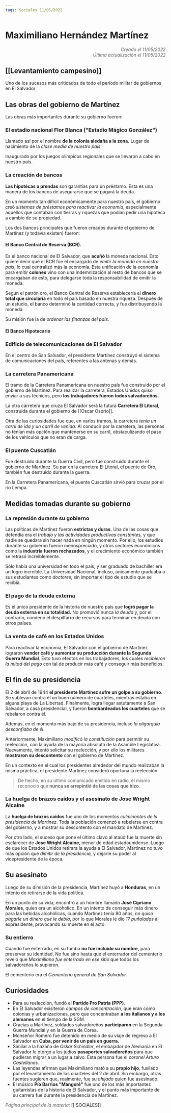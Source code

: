 ```yaml
---
tags: Sociales 11/05/2022
---
```


# Maximiliano Hernández Martínez
<div style="text-align: right; opacity: 0.7; font-style: italic;">Creado el 11/05/2022</div>
<div style="text-align: right; opacity: 0.7; font-style: italic;">Última actualización el 11/05/2022</div>

## [[Levantamiento campesino]]

Uno de los sucesos más criticados de todo el período militar de gobiernos en El Salvador

## Las obras del gobierno de Martínez

Las obras más importantes durante su gobierno fueron:

### El estadio nacional Flor Blanca ("Estadio Mágico González")

Llamado así por el nombre **de la colonia aledaña a la zona.** Lugar de nacimiento de la *clase media de nuestro país.* 

Inaugurado por los juegos olímpicos regionales que se llevaron a cabo en nuestro país.

### La creación de bancos

**Las hipotécas o prendas** son garantías para un préstamo. Esta es una manera de los bancos de asegurarse que se pagará la deuda.

En un momento tan difícil económicamente para nuestro país, el gobierno creó *sistemas de préstamos para reactivar la economía*, especialmente aquellos que contaban con tierras y riquezas que podían pedir una hipoteca a cambio de su propiedad.

Los dos bancos principales que fueron creados durante el gobierno de Martínez (y todavía existen) fueron:

#### El Banco Central de Reserva (BCR).

Es el banco nacional de El Salvador, que **acuñó** la moneda nacional. Esto quiere decir que el BCR fue el encargado de *emitir la moneda en nuestro país*, lo cual centralizó más la economía. Esta unificación de la economía para emitir **colones** vino con una indemnización al resto de bancos que se encargaban de esto, para delegarse toda la responsabilidad de emitir la moneda. 

Según el patrón oro, el Banco Central de Reserva establecería el **dinero total que circularía** en todo el país basado en nuestra riqueza. Después de un estudio, el banco determinó la cantidad correcta, y fue distribuyendo la moneda.

Su misión fue la de *ordenar las finanzas del país*.

#### El Banco Hipotecario

### Edificio de telecomunicaciones de El Salvador

En el centro de San Salvador, el presidente Martínez construyó el sistema de comunicaciones del país, referentes a las antenas y demás.

### La carretera Panamericana

El tramo de la Carretera Panamericana en nuestro país fue construido por el gobierno de Martínez. Para realizar la carretera, Estados Unidos quiso enviar a sus técnicos, pero **los trabajadores fueron todos salvadoreños.**

La otra carretera que cruza El Salvador será la futura **Carretera El Litoral**, construida durante el gobierno de [[Oscar Osorio]].

Otra de las curiosidades fue que, en varios tramos, la carretera *tenía un carril de ida y un carril de venida*. Al conducir por la carretera, las personas no tenían más opción que mantenerse en su carril, obstaculizando el paso de los vehículos que no eran de carga.

### El puente Cuscatlán

Fue destruido durante la Guerra Civil, pero fue construido durante el gobierno de Martínez. Su par en la carretera El Litoral, el puente de Oro, también fue destruido durante la guerra.

En la Carretera Panamericana, el puente Cuscatlán sirvió para cruzar por el río Lempa.

## Medidas tomadas durante su gobierno

### La represión durante su gobierno

Las políticas de Martínez fueron **estrictas y duras.** Una de las cosas que defendía era el *trabajo y las actividades productivas constantes,* y que nadie se quedara sin hacer nada en ningún momento. Por ello, los estudios durante su gobierno fueron menospreciado, y otros sectores económicos como la **industria fueron rechazados**, y el crecimiento económico también se retrasó increíblemente.

Sólo había una universidad en todo el país, y ser graduado de bachiller era un logro increíble. La Universidad Nacional, incluso, únicamente graduaba a sus estudiantes como *doctores*, sin importar el tipo de estudio que se recibía.

### El pago de la deuda externa

Es el único presidente de la historia de nuestro país que **logró pagar la deuda externa en su totalidad.** No promovió nunca *la deuda* y, por el contrario, condenó el despilfarro de recursos para terminar en deuda con otros países.

### La venta de café en los Estados Unidos

Para reactivar la economía, El Salvador con el gobierno de Martínez lograron **vender café y aumentar su producción durante la Segunda Guerra Mundial**. Esto tuvo efectos en los trabajadores, los cuales *recibieron la mitad del pago* con tal de producir más café y conseguir más beneficios.

## El fin de su presidencia

El 2 de abril de 1944 **el presidente Martínez sufre un golpe a su gobierno**. Se sublevan contra él un buen número de cuarteles, mientras estaba en alguna playa de La Libertad. Finalmente, logra llegar astutamente a San Salvador, a casa presidencial, y fueron **bombardeados los cuarteles** que se rebelaron contra él.

Además, en el momento más bajo de su presidencia, incluso *la oligarquía desconfiaba de él*. 

Anteriormente, Maximiliano *modificó la constitución* para permitir su reelección, con la ayuda de la mayoría absoluta de la Asamble Legislativa. Nuevamente, intentó solicitar su reelección, y por ello los militares **mostraron su descontento** con el gobierno de Martínez.

En un contexto en el cual los presidentes alrededor del mundo realizaban la misma práctica, el presidente Martínez consideró oportuna la reelección.

> De hecho, en su último comunicado emitido en radio, él mismo reconoció que **nunca se arrepintió de las cosas que hizo**.

### La huelga de brazos caídos y el asesinato de Jose Wright Alcaine

La **huelga de brazos caídos** fue uno de los momentos *culminantes de la presidencia de Martínez*. Toda la población comenzó a rebelarse en contra del gobierno, y a mostrar su descontento con el mandato de Martínez.

Por otro lado, el suceso que pone el último clavo al ataúd fue la muerte sin esclarecer de **Jose Wright Alcaine**, menor de edad estadounidense. Luego de que los Estados Unidos retirara la ayuda a El Salvador, Martínez no tuvo más opción que *dimitir de la presidencia,* y dejarle su poder al vicepresidente de la época.

## Su asesinato

Luego de su dimisión de la presidencia, Martínez huyó a **Honduras**, en un intento de retirarse de la vida política.

En un punto de su vida, encontró a un hombre llamado **José Cipriano Morales**, quien era un alcohólico. En un intento de conseguir más dinero para las bebidas alcohólicas, cuando Martínez tenía 80 años, *no quiso pagarle un dinero que le debía*, por lo que Morales le dio *17 puñaladas* al expresidente, provocando su muerte en el acto.

### Su entierro

Cuando fue enterrado, en su tumba **no fue incluido su nombre,** para preservar su identidad. No fue sino hasta que el enterrador del cementerio reveló que *Maximiliano fue enterrado en ese sitio* que todos los salvadoreños lo supieron.

El cementerio era el *Cementerio general de San Salvador*.

## Curiosidades

- Para su reelección, fundó el **Partido Pro Patria (PPP)**.
- En El Salvador exisiteron *campos de concentración*, que eran como colonias y urbanizaciones, pero que concentraban **a los italianos y a los alemanes** en el tiempo de la SGM.
- Gracias a Martínez, soldados salvadoreños **participaron** en la Segunda Guerra Mundial y en la Guerra de Corea.
- Monseñor Romero fue detenido en medio de su viaje de regreso a El Salvador en **Cuba, por venir de un país en guerra.**
- Similar a la hazaña de *Oskar Schindler*, el embajador de Alemania en El Salvador le otorgó a los judíos **pasaportes salvadoreños** para que pudieran migrar a un lugar a salvo. Esta persona fue el *coronel Arturo Castellanos.*
- Las leyendas afirman que Maximiliano mató a su **propio hijo**, fusilado por el levantamiento de los cuarteles del 2 de abril. Sin embargo, otras fuentes sugieren que, realmente, fue su *ahijado* quien fue asesinado.
- El músico **Pío Barrios "Mangoré"** fue uno de los más importantes guitarristas de la historia de El Salvador, y el punto más importante de su carrera fue durante la presidencia de Martínez.

<span style="opacity: 0.7; font-style: italic;">Página principal de la materia:</span> [['SOCIALES]]
